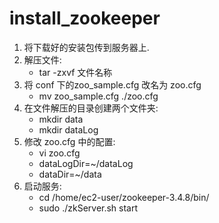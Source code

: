 # install\_zookeeper

1. 将下载好的安装包传到服务器上.
2. 解压文件:
   * tar -zxvf 文件名称
3. 将 conf 下的zoo\_sample.cfg 改名为 zoo.cfg
   * mv zoo\_sample.cfg ./zoo.cfg
4. 在文件解压的目录创建两个文件夹:
   * mkdir data
   * mkdir dataLog
5. 修改 zoo.cfg 中的配置:
   * vi zoo.cfg
   * dataLogDir=~/dataLog
   * dataDir=~/data
6. 启动服务:
   * cd  /home/ec2-user/zookeeper-3.4.8/bin/ 
   * sudo ./zkServer.sh start

